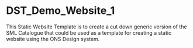 # DST_Demo_Website_1

This Static Website Template is to create a cut down generic version of the SML Catalogue that could be used as a template for creating a static website using the ONS Design system.
